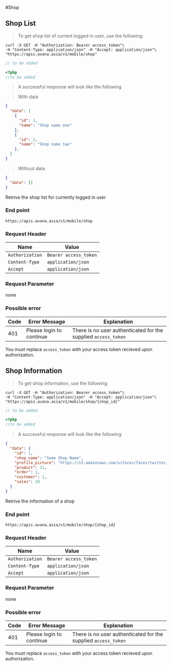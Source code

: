 #Shop

## Shop List
> To get shop list of current logged in user, use the following:

```shell
curl -X GET -H "Authorization: Bearer access_token"\
-H "Content-Type: application/json" -H "Accept: application/json"\
"https://apis.avana.asia/v1/mobile/shop"
```

```javascript
// to be added
```

```php
<?php
//to be added
```
> A successful response will look like the following

> With data

```json
{
  "data": [
    {
      "id": 1,
      "name": "Shop name one"
    },
    {
      "id": 2,
      "name": "Shop name two"
    },
  ]
}
```

> Without data

```json
{
  "data": []
}
```

Retrive the shop list for currently logged in user

### End point
`https://apis.avana.asia/v1/mobile/shop`
### Request Header
Name | Value
--- | ---
`Authorization` | `Bearer access_token`
`Content-Type` | `application/json`
`Accept` | `application/json`

### Request Parameter
none

### Possible error
Code | Error Message | Explanation
--- | --- | ---
401 | Please login to continue | There is no user authenticated for the supplied `access_token` 

<aside class="notice">
You must replace <code>access_token</code> with your access token recieved upon authorization.
</aside>


## Shop Information
> To get shop information, use the following:

```shell
curl -X GET -H "Authorization: Bearer access_token"\
-H "Content-Type: application/json" -H "Accept: application/json"\
"https://apis.avana.asia/v1/mobile/shop/{shop_id}"
```

```javascript
// to be added
```

```php
<?php
//to be added
```
> A successful response will look like the following

```json
{
  "data": {
    "id": 1,
    "shop_name": "Some Shop Name",
    "profile_picture": "https://s3.amazonaws.com/uifaces/faces/twitter/nuraika/128.jpg",
    "product": 11,
    "order": 1,
    "customer": 1,
    "sales": 28
  }
}
```

Retrive the information of a shop

### End point
`https://apis.avana.asia/v1/mobile/shop/{shop_id}`
### Request Header
Name | Value
--- | ---
`Authorization` | `Bearer access_token`
`Content-Type` | `application/json`
`Accept` | `application/json`

### Request Parameter
none

### Possible error
Code | Error Message | Explanation
--- | --- | ---
401 | Please login to continue | There is no user authenticated for the supplied `access_token` 

<aside class="notice">
You must replace <code>access_token</code> with your access token recieved upon authorization.
</aside>

